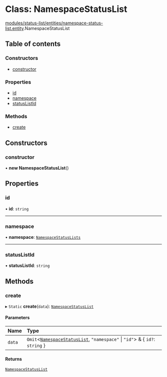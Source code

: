 # Class: NamespaceStatusList

[modules/status-list/entities/namespace-status-list.entity](../modules/modules_status_list_entities_namespace_status_list_entity.md).NamespaceStatusList

## Table of contents

### Constructors

- [constructor](modules_status_list_entities_namespace_status_list_entity.NamespaceStatusList.md#constructor)

### Properties

- [id](modules_status_list_entities_namespace_status_list_entity.NamespaceStatusList.md#id)
- [namespace](modules_status_list_entities_namespace_status_list_entity.NamespaceStatusList.md#namespace)
- [statusListId](modules_status_list_entities_namespace_status_list_entity.NamespaceStatusList.md#statuslistid)

### Methods

- [create](modules_status_list_entities_namespace_status_list_entity.NamespaceStatusList.md#create)

## Constructors

### constructor

• **new NamespaceStatusList**()

## Properties

### id

• **id**: `string`

___

### namespace

• **namespace**: [`NamespaceStatusLists`](modules_status_list_entities_namespace_status_lists_entity.NamespaceStatusLists.md)

___

### statusListId

• **statusListId**: `string`

## Methods

### create

▸ `Static` **create**(`data`): [`NamespaceStatusList`](modules_status_list_entities_namespace_status_list_entity.NamespaceStatusList.md)

#### Parameters

| Name | Type |
| :------ | :------ |
| `data` | `Omit`<[`NamespaceStatusList`](modules_status_list_entities_namespace_status_list_entity.NamespaceStatusList.md), ``"namespace"`` \| ``"id"``\> & { `id?`: `string`  } |

#### Returns

[`NamespaceStatusList`](modules_status_list_entities_namespace_status_list_entity.NamespaceStatusList.md)
